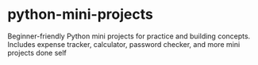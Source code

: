 # python-mini-projects
Beginner-friendly Python mini projects for practice and building concepts. Includes expense tracker, calculator, password checker, and more mini projects done self

